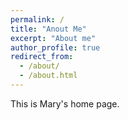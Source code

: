 ```yaml
---
permalink: /
title: "Anout Me"
excerpt: "About me"
author_profile: true
redirect_from: 
  - /about/
  - /about.html
---
```


This is Mary's home page.
